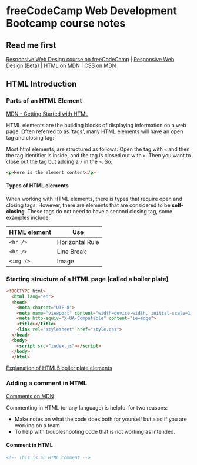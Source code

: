 # freeCodeCamp Web Development Bootcamp course notes

## Read me first

[Responsive Web Design course on freeCodeCamp](https://www.freecodecamp.org/learn/2022/responsive-web-design/) | [Responsive Web Design (Beta)](https://www.youtube.com/playlist?list=PLU3RKvMpgrSEswU7f9pg6EYaO1s944CDI) | [HTML on MDN](https://developer.mozilla.org/en-US/docs/Web/HTML) | [CSS on MDN](https://developer.mozilla.org/en-US/docs/Web/CSS)

## HTML Introduction

### Parts of an HTML Element

[MDN - Getting Started with HTML](https://developer.mozilla.org/en-US/docs/Learn/HTML/Introduction_to_HTML/Getting_started)

HTML elements are the building blocks of displaying information on a web page. Often referred to as 'tags', many HTML elements will have an open tag and closing tag:

Most html elements, are structured as follows:
Open the tag with `<` and then the tag identifier is inside, and the tag is closed out with `>`. Then you want to close out the tag but adding a `/` in the `>`. So:

```html
<p>Here is the element content</p>
```

#### Types of HTML elements

When working with HTML elements, there is types that require open and closing tags. However, there are elements that are considered to be **self-closing**. These tags do not need to have a second closing tag, some examples include:

| HTML element | Use             |
|--------------|-----------------|
| `<hr />`     | Horizontal Rule |
| `<br />`     | Line Break      |
| `<img />`    | Image           |

### Starting structure of a HTML page (called a boiler plate)

```HTML
<!DOCTYPE html>
  <html lang="en">
  <head>
    <meta charset="UTF-8">
    <meta name="viewport" content="width=device-width, initial-scale=1.0">
    <meta http-equiv="X-UA-Compatible" content="ie=edge">
    <title></title>
    <link rel="stylesheet" href="style.css">
  </head>
  <body>
    <script src="index.js"></script>
  </body>
  </html>
```

[Explanation of HTML5 boiler plate elements](https://www.freecodecamp.org/news/basic-html5-template-boilerplate-code-example/)

### Adding a comment in HTML

[Comments on MDN](https://developer.mozilla.org/en-US/docs/Web/API/Comment#content)

Commenting in HTML (or any language) is helpful for two reasons:

+ Make notes on what the code does both for yourself but also if you are working on a team
+ To help with troubleshooting code that is not working as intended.

#### Comment in HTML

```html
<!-- This is an HTML Comment -->
```
